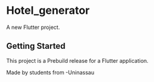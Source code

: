 # Hotel_generator

A new Flutter project.

## Getting Started

This project is a Prebuild release for a Flutter application.


Made by students from -Uninassau

